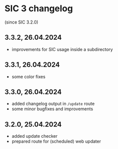 # SIC 3 changelog
(since SIC 3.2.0)

## 3.3.2, 26.04.2024
* improvements for SIC usage inside a subdirectory

## 3.3.1, 26.04.2024
* some color fixes

## 3.3.0, 26.04.2024
* added changelog output in `/update` route
* some minor bugfixes and improvements

## 3.2.0, 25.04.2024
* added update checker
* prepared route for (scheduled) web updater